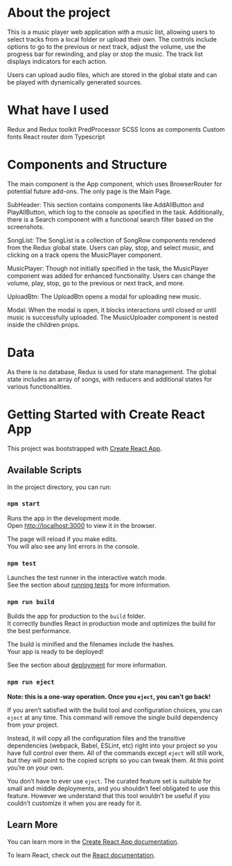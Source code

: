 # About the project 

This is a music player web application with a music list, allowing users to select tracks from a local folder or upload their own. The controls include options to go to the previous or next track, adjust the volume, use the progress bar for rewinding, and play or stop the music. The track list displays indicators for each action.

Users can upload audio files, which are stored in the global state and can be played with dynamically generated sources.

# What have I used

Redux and Redux toolkit
PredProcessor SCSS
Icons as components
Custom fonts
React router dom
Typescript

# Components and Structure

The main component is the App component, which uses BrowserRouter for potential future add-ons. The only page is the Main Page.

SubHeader:
This section contains components like AddAllButton and PlayAllButton, which log to the console as specified in the task. Additionally, there is a Search component with a functional search filter based on the screenshots.

SongList:
The SongList is a collection of SongRow components rendered from the Redux global state. Users can play, stop, and select music, and clicking on a track opens the MusicPlayer component.

MusicPlayer: 
Though not initially specified in the task, the MusicPlayer component was added for enhanced functionality. Users can change the volume, play, stop, go to the previous or next track, and more.

UploadBtn: 
The UploadBtn opens a modal for uploading new music.

Modal:
When the modal is open, it blocks interactions until closed or until music is successfully uploaded. The MusicUploader component is nested inside the children props.

# Data

As there is no database, Redux is used for state management. The global state includes an array of songs, with reducers and additional states for various functionalities.



# Getting Started with Create React App

This project was bootstrapped with [Create React App](https://github.com/facebook/create-react-app).

## Available Scripts

In the project directory, you can run:

### `npm start`

Runs the app in the development mode.\
Open [http://localhost:3000](http://localhost:3000) to view it in the browser.

The page will reload if you make edits.\
You will also see any lint errors in the console.

### `npm test`

Launches the test runner in the interactive watch mode.\
See the section about [running tests](https://facebook.github.io/create-react-app/docs/running-tests) for more information.

### `npm run build`

Builds the app for production to the `build` folder.\
It correctly bundles React in production mode and optimizes the build for the best performance.

The build is minified and the filenames include the hashes.\
Your app is ready to be deployed!

See the section about [deployment](https://facebook.github.io/create-react-app/docs/deployment) for more information.

### `npm run eject`

**Note: this is a one-way operation. Once you `eject`, you can’t go back!**

If you aren’t satisfied with the build tool and configuration choices, you can `eject` at any time. This command will remove the single build dependency from your project.

Instead, it will copy all the configuration files and the transitive dependencies (webpack, Babel, ESLint, etc) right into your project so you have full control over them. All of the commands except `eject` will still work, but they will point to the copied scripts so you can tweak them. At this point you’re on your own.

You don’t have to ever use `eject`. The curated feature set is suitable for small and middle deployments, and you shouldn’t feel obligated to use this feature. However we understand that this tool wouldn’t be useful if you couldn’t customize it when you are ready for it.

## Learn More

You can learn more in the [Create React App documentation](https://facebook.github.io/create-react-app/docs/getting-started).

To learn React, check out the [React documentation](https://reactjs.org/).
